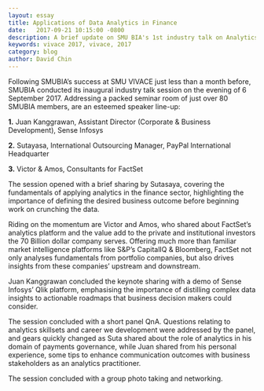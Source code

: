 ```yaml
---
layout: essay
title: Applications of Data Analytics in Finance
date:   2017-09-21 10:15:00 -0800
description: A brief update on SMU BIA's 1st industry talk on Analytics in Finance
keywords: vivace 2017, vivace, 2017
category: blog
author: David Chin
---
```


Following SMUBIA’s success at SMU VIVACE just less than a month before, SMUBIA conducted its inaugural industry talk session on the evening of 6 September 2017. Addressing a packed seminar room of just over 80 SMUBIA members, are an esteemed speaker line-up:


**1.** Juan Kanggrawan, Assistant Director (Corporate & Business Development), Sense Infosys

**2.** Sutayasa, International Outsourcing Manager, PayPal International Headquarter

**3.** Victor & Amos, Consultants for FactSet


The session opened with a brief sharing by Sutasaya, covering the fundamentals of applying analytics in the finance sector, highlighting the importance of defining the desired business outcome before beginning work on crunching the data. 

Riding on the momentum are Victor and Amos, who shared about FactSet’s analytics platform and the value add to the private and institutional investors the 70 Billion dollar company serves. Offering much more than familiar market intelligence platforms like S&P’s CapitalIQ & Bloomberg, FactSet not only analyses fundamentals from portfolio companies, but also drives insights from these companies’ upstream and downstream.

Juan Kanggrawan concluded the keynote sharing with a demo of Sense Infosys’ Qlik platform, emphasising the importance of distilling complex data insights to actionable roadmaps that business decision makers could consider. 

The session concluded with a short panel QnA. Questions relating to analytics skillsets and career we development were addressed by the panel, and gears quickly changed as Suta shared about the role of analytics in his domain of payments governance, while Juan shared from his personal experience, some tips to enhance communication outcomes with business stakeholders as an analytics practitioner.

The session concluded with a group photo taking and networking.
